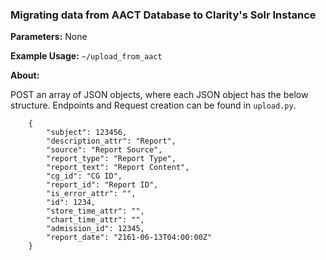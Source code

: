 ### Migrating data from AACT Database to Clarity's Solr Instance

**Parameters:** None

**Example Usage:** `~/upload_from_aact`

**About:** 

POST an array of JSON objects, where each JSON object has the below structure. Endpoints and Request creation can be found in `upload.py`. 

```
    {
        "subject": 123456,
        "description_attr": "Report",
        "source": "Report Source",
        "report_type": "Report Type",
        "report_text": "Report Content",
        "cg_id": "CG ID",
        "report_id": "Report ID",
        "is_error_attr": "",
        "id": 1234,
        "store_time_attr": "",
        "chart_time_attr": "",
        "admission_id": 12345,
        "report_date": "2161-06-13T04:00:00Z"
    }
```